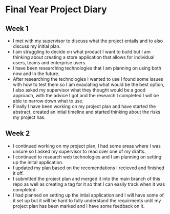 
# Final Year Project Diary


## Week 1

- I met with my supervisor to discuss what the project entails and to also discuss my initial plan. 
- I am struggling to decide on what product I want to build but I am thinking about creating a store application that allows for individual users, teams and enterprise users.
- I have been researching technologies that I am planning on using both now and In the future.
- After researching the technologies I wanted to use I found some issues with how to test them so I am evaulating what would be the best option, I also asked my supervisor what they thought would be a good approach, with the advice I got and the research I completed I will be able to narrow down what to use.
- Finally I have been working on my project plan and have started the abstract, created an intial timeline and started thinking about the risks my project has.

## Week 2

- I continued working on my project plan, I had some areas where I was unsure so I asked my supervisor to read over one of my drafts. 
- I continued to research web technologies and I am planning on setting up the inital application.
- I updated my plan based on the recomendations I recieved and finished it off. 
- I submitted the project plan and merged it into the main branch of this repo as well as creating a tag for it so that I can easily track when it was completed. 
- I had planned on setting up the intial application and I will have some of it set up but it will be hard to fully understand the requirments until my project plan has been marked and I have some feedback on it.